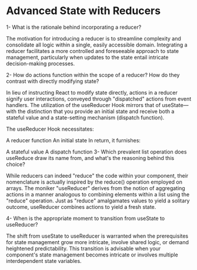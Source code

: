 # Advanced State with Reducers
1- What is the rationale behind incorporating a reducer?

The motivation for introducing a reducer is to streamline complexity and consolidate all logic within a single, easily accessible domain. Integrating a reducer facilitates a more controlled and foreseeable approach to state management, particularly when updates to the state entail intricate decision-making processes.

2- How do actions function within the scope of a reducer? How do they contrast with directly modifying state?

In lieu of instructing React to modify state directly, actions in a reducer signify user interactions, conveyed through "dispatched" actions from event handlers. The utilization of the useReducer Hook mirrors that of useState—with the distinction that you provide an initial state and receive both a stateful value and a state-setting mechanism (dispatch function).

The useReducer Hook necessitates:

A reducer function
An initial state
In return, it furnishes:

A stateful value
A dispatch function
3- Which prevalent list operation does useReduce draw its name from, and what's the reasoning behind this choice?

While reducers can indeed "reduce" the code within your component, their nomenclature is actually inspired by the reduce() operation employed on arrays. The moniker "useReducer" derives from the notion of aggregating actions in a manner analogous to combining elements within a list using the "reduce" operation. Just as "reduce" amalgamates values to yield a solitary outcome, useReducer combines actions to yield a fresh state.

4- When is the appropriate moment to transition from useState to useReducer?

The shift from useState to useReducer is warranted when the prerequisites for state management grow more intricate, involve shared logic, or demand heightened predictability. This transition is advisable when your component's state management becomes intricate or involves multiple interdependent state variables.
